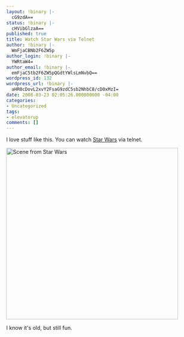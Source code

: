 ```yaml
---
layout: !binary |-
  cG9zdA==
status: !binary |-
  cHVibGlzaA==
published: true
title: Watch Star Wars via Telnet
author: !binary |-
  WmFjaCBNb2F6ZW5p
author_login: !binary |-
  YWRtaW4=
author_email: !binary |-
  emFjaC5tb2F6ZW5pQGdtYWlsLmNvbQ==
wordpress_id: 132
wordpress_url: !binary |-
  aHR0cDovL2xvY2FsaG9zdC5sb2NhbC8/cD0xMzI=
date: 2008-03-23 02:05:26.000000000 -04:00
categories:
- Uncategorized
tags:
- elevatorup
comments: []
---
```

I love stuff like this. You can watch [Star Wars](telnet://towel.blinkenlights.nl) via telnet.

<a href="/assets/2008/3/30/scene_from_star_wars.png"><img src="/assets/2008/3/30/scene_from_star_wars.png" alt="Scene from Star Wars" style="width: 460px" /></a>

I know it's old, but still fun.
